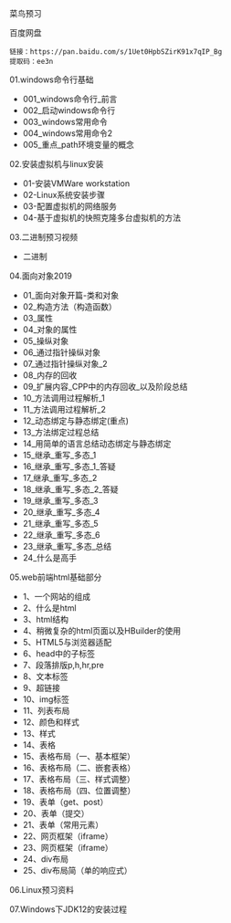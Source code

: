 菜鸟预习

百度网盘
```
链接：https://pan.baidu.com/s/1Uet0HpbSZirK91x7qIP_Bg 
提取码：ee3n 
```

01.windows命令行基础

* 001_windows命令行_前言
* 002_启动windows命令行
* 003_windows常用命令
* 004_windows常用命令2
* 005_重点_path环境变量的概念

02.安装虚拟机与linux安装

* 01-安装VMWare workstation
* 02-Linux系统安装步骤
* 03-配置虚拟机的网络服务
* 04-基于虚拟机的快照克隆多台虚拟机的方法

03.二进制预习视频

* 二进制

04.面向对象2019

* 01_面向对象开篇-类和对象
* 02_构造方法（构造函数）
* 03_属性
* 04_对象的属性
* 05_操纵对象
* 06_通过指针操纵对象
* 07_通过指针操纵对象_2
* 08_内存的回收
* 09_扩展内容_CPP中的内存回收_以及阶段总结
* 10_方法调用过程解析_1
* 11_方法调用过程解析_2
* 12_动态绑定与静态绑定(重点)
* 13_方法绑定过程总结
* 14_用简单的语言总结动态绑定与静态绑定
* 15_继承_重写_多态_1
* 16_继承_重写_多态_1_答疑
* 17_继承_重写_多态_2
* 18_继承_重写_多态_2_答疑
* 19_继承_重写_多态_3
* 20_继承_重写_多态_4
* 21_继承_重写_多态_5
* 22_继承_重写_多态_6
* 23_继承_重写_多态_总结
* 24_什么是高手

05.web前端html基础部分

* 1、一个网站的组成
* 2、什么是html
* 3、html结构
* 4、稍微复杂的html页面以及HBuilder的使用
* 5、HTML5与浏览器适配
* 6、head中的子标签
* 7、段落排版p,h,hr,pre
* 8、文本标签
* 9、超链接
* 10、img标签
* 11、列表布局
* 12、颜色和样式
* 13、样式
* 14、表格
* 15、表格布局（一、基本框架）
* 16、表格布局（二、嵌套表格）
* 17、表格布局（三、样式调整）
* 18、表格布局（四、位置调整）
* 19、表单（get、post）
* 20、表单（提交）
* 21、表单（常用元素）
* 22、网页框架（iframe）
* 23、网页框架（iframe）
* 24、div布局
* 25、div布局简（单的响应式）

06.Linux预习资料

07.Windows下JDK12的安装过程
